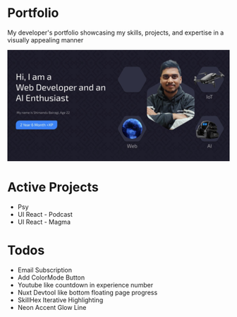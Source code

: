 # Portfolio
My developer's portfolio showcasing my skills, projects, and expertise in a visually appealing manner

![Landing](public/previews/landing.jpg)

# Active Projects
- Psy
- UI React - Podcast
- UI React - Magma
<!-- - FashionLens -->

# Todos
- Email Subscription
- Add ColorMode Button
- Youtube like countdown in experience number
- Nuxt Devtool like bottom floating page progress
- SkillHex Iterative Highlighting
- Neon Accent Glow Line